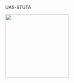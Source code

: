  U A S - S T U T A 

<img src="https://media1.tenor.com/m/hQ7gBXic_mAAAAAd/gaben.gif" width="200"/> <br/>
 
 
